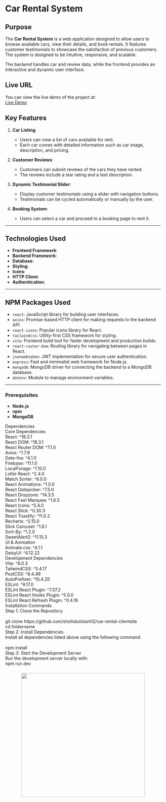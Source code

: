# **Car Rental System**

## **Purpose**
The **Car Rental System** is a web application designed to allow users to browse available cars, view their details, and book rentals. It features customer testimonials to showcase the satisfaction of previous customers. The system is designed to be intuitive, responsive, and scalable. 

The backend handles car and review data, while the frontend provides an interactive and dynamic user interface.

## **Live URL**
You can view the live demo of the project at:  
[Live Demo](https://dragon-newss-36f1c.web.app/)  


## **Key Features**
1. **Car Listing**:
   - Users can view a list of cars available for rent.
   - Each car comes with detailed information such as car image, description, and pricing.

2. **Customer Reviews**:
   - Customers can submit reviews of the cars they have rented.
   - The reviews include a star rating and a text description.

3. **Dynamic Testimonial Slider**:
   - Display customer testimonials using a slider with navigation buttons.
   - Testimonials can be cycled automatically or manually by the user.

4. **Booking System**:
   - Users can select a car and proceed to a booking page to rent it.



---

## **Technologies Used**
- **Frontend Framework**: 
- **Backend Framework**: 
- **Database**:
- **Styling**:
- **Icons**:
- **HTTP Client**:
- **Authentication**:
  
---

## **NPM Packages Used**
- `react`: JavaScript library for building user interfaces.
- `axios`: Promise-based HTTP client for making requests to the backend API.
- `react-icons`: Popular icons library for React.
- `tailwindcss`: Utility-first CSS framework for styling.
- `vite`: Frontend build tool for faster development and production builds.
- `react-router-dom`: Routing library for navigating between pages in React.
- `jsonwebtoken`: JWT implementation for secure user authentication.
- `express`: Fast and minimalist web framework for Node.js.
- `mongodb`: MongoDB driver for connecting the backend to a MongoDB database.
- `dotenv`: Module to manage environment variables.

---


### **Prerequisites**

- **Node.js**
- **npm** 
- **MongoDB** 

<p align="left">Dependencies<br>Core Dependencies<br>React: ^18.3.1<br>React DOM: ^18.3.1<br>React Router DOM: ^7.1.0<br>Axios: ^1.7.9<br>Date-fns: ^4.1.0<br>Firebase: ^11.1.0<br>LocalForage: ^1.10.0<br>Lottie React: ^2.4.0<br>Match Sorter: ^8.0.0<br>React Animations: ^1.0.0<br>React Datepicker: ^7.5.0<br>React Dropzone: ^14.3.5<br>React Fast Marquee: ^1.6.5<br>React Icons: ^5.4.0<br>React Slick: ^0.30.3<br>React Toastify: ^11.0.2<br>Recharts: ^2.15.0<br>Slick Carousel: ^1.8.1<br>Sort-By: ^1.2.0<br>SweetAlert2: ^11.15.3<br>UI & Animation<br>Animate.css: ^4.1.1<br>DaisyUI: ^4.12.22<br>Development Dependencies<br>Vite: ^6.0.3<br>TailwindCSS: ^3.4.17<br>PostCSS: ^8.4.49<br>AutoPrefixer: ^10.4.20<br>ESLint: ^9.17.0<br>ESLint React Plugin: ^7.37.2<br>ESLint React Hooks Plugin: ^5.0.0<br>ESLint React Refresh Plugin: ^0.4.16<br>Installation Commands<br>Step 1: Clone the Repository<br><br>git clone https://github.com/shohidulislam12/car-rental-clientsite  <br>cd foldername<br>Step 2: Install Dependencies<br>Install all dependencies listed above using the following command:<br><br>npm install  <br>Step 3: Start the Development Server<br>Run the development server locally with:<br>npm run dev</p>

###
<div align="center">
  <img height="400" src="https://i.ibb.co.com/5h1rF37/Screenshot-2025-01-04-215746.png"  />
</div>

###

